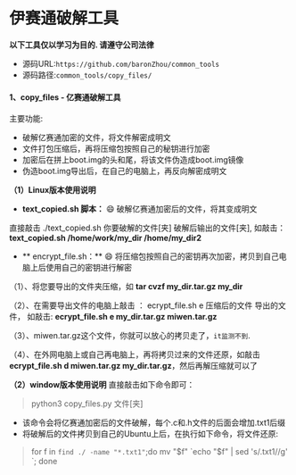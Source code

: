 伊赛通破解工具
====================

**以下工具仅以学习为目的. 请遵守公司法律** 

- 源码URL:`https://github.com/baronZhou/common_tools`
- 源码路径:`common_tools/copy_files/`


#### 1、copy_files - 亿赛通破解工具

主要功能: 
- 破解亿赛通加密的文件，将文件解密成明文
- 文件打包压缩后，再将压缩包按照自己的秘钥进行加密
- 加密后在拼上boot.img的头和尾，将该文件伪造成boot.img镜像
- 伪造boot.img导出后，在自己的电脑上，再反向解密成明文

**（1）Linux版本使用说明** 


- **text_copied.sh 脚本：** :smile: 破解亿赛通加密后的文件，将其变成明文

直接敲击 ./text_copied.sh  你要破解的文件[夹]  破解后输出的文件[夹], 如敲击：**text_copied.sh /home/work/my_dir /home/my_dir2**

- ** encrypt_file.sh：** :smile:  将压缩包按照自己的密钥再次加密，拷贝到自己电脑上后使用自己的密钥进行解密

（1）、将您要导出的文件夹压缩，如 **tar cvzf my_dir.tar.gz my_dir**

（2）、在需要导出文件的电脑上敲击 ： ecrypt_file.sh e 压缩后的文件 导出的文件， 如敲击: **ecrypt_file.sh e my_dir.tar.gz miwen.tar.gz**

（3）、miwen.tar.gz这个文件，你就可以放心的拷贝走了，```it监测不到```.

（4）、在外网电脑上或自己再电脑上，再将拷贝过来的文件还原，如敲击**ecrypt_file.sh d miwen.tar.gz my_dir.tar.gz**，然后再解压缩就可以了

**（2）window版本使用说明** 
直接敲击如下命令即可：
>python3 copy_files.py 文件[夹]

- 该命令会将亿赛通加密后的文件破解，每个.c和.h文件的后面会增加.txt1后缀
- 将破解后的文件拷贝到自己的Ubuntu上后，在执行如下命令，将文件还原:
> for f in `find ./ -name "*.txt1"`;do mv "$f" `echo "$f" | sed 's/\.txt1//g' `; done





